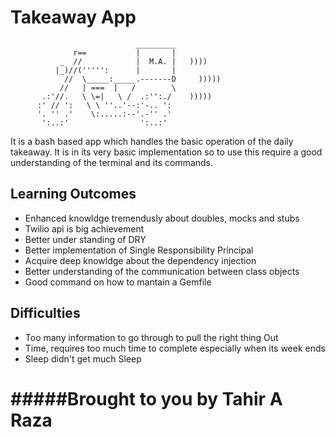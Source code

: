 Takeaway App
==================
```
                            _________
              r==           |       |
           _  //            |  M.A. |   ))))
          |_)//(''''':      |       |
            //  \_____:_____.-------D     )))))
           //   | ===  |   /        \
       .:'//.   \ \=|   \ /  .:'':./    )))))
      :' // ':   \ \ ''..'--:'-.. ':
      '. '' .'    \:.....:--'.-'' .'
       ':..:'                ':..:'

 ```
It is a bash based app which handles the basic operation of the daily takeaway.
It is in its very basic implementation so to use this require a good understanding of the terminal and its commands.

Learning Outcomes
-----------------

* Enhanced knowldge tremendusly about doubles, mocks and stubs
* Twilio api is big achievement
* Better under standing of DRY
* Better implementation of Single Responsibility Principal
* Acquire deep knowldge about the dependency injection
* Better understanding of the communication between class objects
* Good command on how to mantain a Gemfile

Difficulties
------------
- Too many information to go through to pull the right thing Out
- Time, requires too much time to complete especially when its week ends
- Sleep didn't get much Sleep







#####Brought to you by
Tahir A Raza
============
